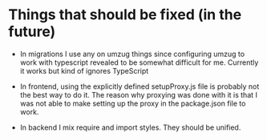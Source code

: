 # Things that should be fixed (in the future)

- In migrations I use any on umzug things since configuring umzug to work with typescript revealed to be somewhat difficult for me. Currently it works but kind of ignores TypeScript

- In frontend, using the explicitly defined setupProxy.js file is probably not the best way to do it. The reason why proxying was done with it is that I was not able to make setting up the proxy in the package.json file to work.

- In backend I mix require and import styles. They should be unified.
